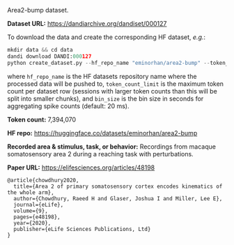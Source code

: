 Area2-bump dataset. 

**Dataset URL:** https://dandiarchive.org/dandiset/000127

To download the data and create the corresponding HF dataset, *e.g.*:
```python
mkdir data && cd data
dandi download DANDI:000127
python create_dataset.py --hf_repo_name "eminorhan/area2-bump" --token_count_limit 10_000_000 --bin_size 0.02
```
where `hf_repo_name` is the HF datasets repository name where the processed data will be pushed to, `token_count_limit` is the maximum token count per dataset row (sessions with larger token counts than this will be split into smaller chunks), and `bin_size` is the bin size in seconds for aggregating spike counts (default: 20 ms).

**Token count:** 7,394,070

**HF repo:** https://huggingface.co/datasets/eminorhan/area2-bump

**Recorded area & stimulus, task, or behavior:** Recordings from macaque somatosensory area 2 during a reaching task with perturbations.

**Paper URL:** https://elifesciences.org/articles/48198

```
@article{chowdhury2020,
  title={Area 2 of primary somatosensory cortex encodes kinematics of the whole arm},
  author={Chowdhury, Raeed H and Glaser, Joshua I and Miller, Lee E},
  journal={eLife},
  volume={9},
  pages={e48198},
  year={2020},
  publisher={eLife Sciences Publications, Ltd}
}
```